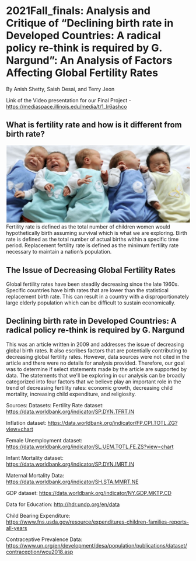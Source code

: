 # 2021Fall_finals: Analysis and Critique of “Declining birth rate in Developed Countries: A radical policy re-think is required by G. Nargund”:  An Analysis of Factors Affecting Global Fertility Rates

By Anish Shetty, Saish Desai, and Terry Jeon

Link of the Video presentation for our Final Project - https://mediaspace.illinois.edu/media/t/1_lr6ashco


## What is fertility rate and how is it different from birth rate?
![image](images/image1.png)
Fertility rate is defined as the total number of children women would hypothetically birth assuming survival which is what we are exploring.
Birth rate is defined as the total number of actual births within a specific time period.
Replacement fertility rate is defined as the minimum fertility rate necessary to maintain a nation’s population.

## The Issue of Decreasing Global Fertility Rates
Global fertility rates have been steadily decreasing since the late 1960s.
Specific countries have birth rates that are lower than the statistical replacement birth rate.
This can result in a country with a disproportionately large elderly population which can be difficult to sustain economically.

## Declining birth rate in Developed Countries: A radical policy re-think is required by G. Nargund
This was an article written in 2009 and addresses the issue of decreasing global birth rates. It also escribes factors that are potentially contributing to decreasing global fertility rates. However, data sources were not cited in the article and there were no details for analysis provided. Therefore, our goal was to determine if select statements made by the article are supported by data. The statements that we'll be exploring in our analysis can be broadly categorized into four factors that we believe play an important role in the trend of decreasing fertility rates: economic growth, decreasing child mortality, increasing child expenditure, and religiosity.


Sources:
Datasets:
Fertility Rate dataset: https://data.worldbank.org/indicator/SP.DYN.TFRT.IN

Inflation dataset:  https://data.worldbank.org/indicator/FP.CPI.TOTL.ZG?view=chart

Female Unemployment dataset: https://data.worldbank.org/indicator/SL.UEM.TOTL.FE.ZS?view=chart

Infant Mortality dataset: https://data.worldbank.org/indicator/SP.DYN.IMRT.IN

Maternal Mortality Data: https://data.worldbank.org/indicator/SH.STA.MMRT.NE

GDP dataset: https://data.worldbank.org/indicator/NY.GDP.MKTP.CD

Data for Education: http://hdr.undp.org/en/data

Child Bearing Expenditure: https://www.fns.usda.gov/resource/expenditures-children-families-reports-all-years 

Contraceptive Prevalence Data: https://www.un.org/en/development/desa/population/publications/dataset/contraception/wcu2018.asp




